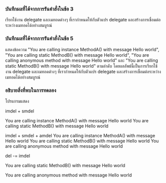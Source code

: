 ### บันทึกผลที่ได้จากการรันคำสั่งในข้อ 3

เรียกใช้งาน delegate และเมทอดต่างๆ ที่เรากำหนดให้กับตัวแปร delegate และสร้างการเชื่อมต่อระหว่างเมทอดได้อย่างสมบูรณ์

### บันทึกผลที่ได้จากการรันคำสั่งในข้อ 5

แสดงข้อความ "You are calling instance MethodA() with message Hello world", "You are calling static MethodB() with message Hello world", "You are calling anonymous method with message Hello world" และ "You are calling static MethodB() with message Hello world" ตามลำดับ โดยผลลัพธ์นี้เป็นการเรียกใช้งาน delegate และเมทอดต่างๆ ที่เรากำหนดให้กับตัวแปร delegate และสร้างการเชื่อมต่อระหว่างเมทอดได้อย่างสมบูรณ์

### อธิบายสิ่งที่พบในการทดลอง
โปรแกรมแสดง

imdel + smdel

You are calling instance MethodA() with message Hello world You are calling static MethodB() with message Hello world

imdel + smdel + amdel You are calling instance MethodA() with message Hello world You are calling static MethodB() with message Hello world You are calling anonymous method with message Hello world

del -= imdel

You are calling static MethodB() with message Hello world

You are calling anonymous method with message Hello world
